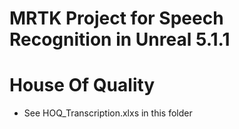 # MRTK Project for Speech Recognition in Unreal 5.1.1

# House Of Quality
- See HOQ_Transcription.xlxs in this folder
